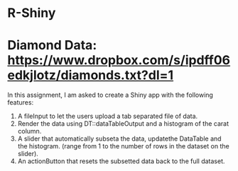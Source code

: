 # R-Shiny
# Diamond Data: https://www.dropbox.com/s/ipdff06edkjlotz/diamonds.txt?dl=1

In this assignment, I am asked to create a Shiny app with the following features:
1. A fileInput to let the users upload a tab separated file of data. 
2. Render the data using DT::dataTableOutput and a histogram of the carat column.
3. A slider that automatically subseta the data, updatethe DataTable and the histogram. (range from 1 to the number of rows in the dataset on the slider).
4. An actionButton that resets the subsetted data back to the full dataset.
